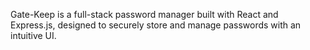 Gate-Keep is a full-stack password manager built with React and Express.js, designed to securely store and manage passwords with an intuitive UI.
